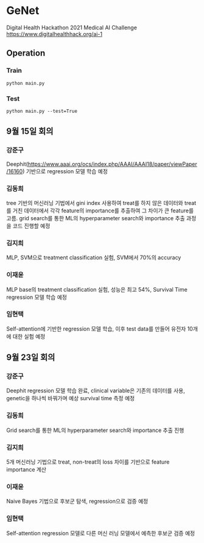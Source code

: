# GeNet
Digital Health Hackathon 2021 Medical AI Challenge </br>
https://www.digitalhealthhack.org/ai-1 </br>

## Operation
### Train
```
python main.py
```

### Test
```
python main.py --test=True
```

## 9월 15일 회의  
### 강준구
Deephit(https://www.aaai.org/ocs/index.php/AAAI/AAAI18/paper/viewPaper/16160) 기반으로 regression 모델 학습 예정
### 김동희  
tree 기반의 머신러닝 기법에서 gini index 사용하여 treat를 하지 않은 데이터와 treat를 거친 데이터에서 각각 feature의 importance를 추출하여 그 차이가 큰 feature를 고름. grid search를 통한 ML의 hyperparameter search와 importance 추출 과정을 코드 진행할 예정
### 김지희
MLP, SVM으로 treatment classification 실험, SVM에서 70%의 accuracy
### 이재윤
MLP base의 treatment classification 실험, 성능은 최고 54%, Survival Time regression 모델 학습 예정
### 임현택  
Self-attention에 기반한 regression 모델 학습, 이후 test data를 만들어 유전자 10개에 대한 실험 예정

## 9월 23일 회의  
### 강준구
Deephit regression 모델 학습 완료, clinical variable은 기존의 데이터를 사용, genetic을 하나씩 바꿔가며 예상 survival time 측정 예정
### 김동희  
Grid search를 통한 ML의 hyperparameter search와 importance 추출 진행
### 김지희
5개 머신러닝 기법으로 treat, non-treat의 loss 차이를 기반으로 feature importance 계산
### 이재윤
Naive Bayes 기법으로 후보군 탐색, regression으로 검증 예정
### 임현택  
Self-attention regression 모델로 다른 머신 러닝 모델에서 예측한 후보군 검증 예정
